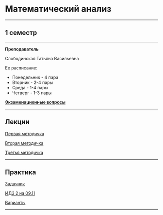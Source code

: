 # Математический анализ
____________
## 1 семестр
___________
**Преподаватель**

Слободинская Татьяна Васильевна

Ее расписание:

* Понедельник - 4 пара
* Вторник - 2-4 пары
* Среда - 1-4 пары
* Четверг - 1-3 пары

[**Экзаменационные вопросы**](https://github.com/Veldorn/SPbGTI/blob/main/Files/MathematicalAnalysis/Билеты%20Мат.%20Анал..pdf)
_________
## Лекции

[Первая методичка](https://github.com/Veldorn/SPbGTI/blob/main/Files/MathematicalAnalysis/MatanMetodichka1.pdf)

[Вторая методичка](https://github.com/Veldorn/SPbGTI/blob/main/Files/MathematicalAnalysis/MatanMetodichka2.pdf)

[Третья методичка](https://github.com/Veldorn/SPbGTI/blob/main/Files/MathematicalAnalysis/MatanMetodichka3.pdf)
_________
## Практика

[Задачник](https://github.com/Veldorn/SPbGTI/blob/main/Files/MathematicalAnalysis/berman.pdf)

[ИДЗ 2 на 09.11](https://github.com/Veldorn/SPbGTI/blob/main/Files/MathematicalAnalysis/ИДЗ%201.pdf)

[Варианты](https://github.com/Veldorn/SPbGTI/blob/main/GroupList.md)
___________
